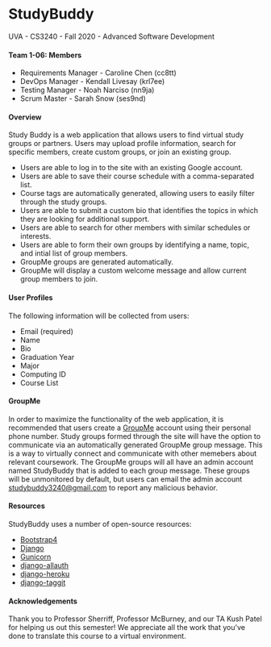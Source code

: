 # StudyBuddy
UVA - CS3240 - Fall 2020 - Advanced Software Development

#### Team 1-06: Members
* Requirements Manager - Caroline Chen (cc8tt)
* DevOps Manager - Kendall Livesay (krl7ee)
* Testing Manager - Noah Narciso (nn9ja)
* Scrum Master - Sarah Snow (ses9nd)

#### Overview
Study Buddy is a web application that allows users to find virtual study groups or partners. Users may upload profile information, search for specific members, create custom groups, or join an existing group. 

  - Users are able to log in to the site with an existing Google account. 
  - Users are able to save their course schedule with a comma-separated list. 
  - Course tags are automatically generated, allowing users to easily filter through the study groups.
  - Users are able to submit a custom bio that identifies the topics in which they are looking for additional support. 
  - Users are able to search for other members with similar schedules or interests. 
  - Users are able to form their own groups by identifying a name, topic, and intial list of group members. 
  - GroupMe groups are generated automatically.
  - GroupMe will display a custom welcome message and allow current group members to join.
  
#### User Profiles
The following information will be collected from users: 
  - Email (required)
  - Name
  - Bio
  - Graduation Year
  - Major
  - Computing ID
  - Course List

#### GroupMe
In order to maximize the functionality of the web application, it is recommended that users create a [GroupMe] account using their personal phone number. Study groups formed through the site will have the option to communicate via an automatically generated GroupMe group message. This is a way to virtually connect and communicate with other memebers about relevant coursework. The GroupMe groups will all have an admin account named StudyBuddy that is added to each group message. These groups will be unmonitored by default, but users can email the admin account studybuddy3240@gmail.com to report any malicious behavior.

#### Resources
StudyBuddy uses a number of open-source resources:

* [Bootstrap4]
* [Django]
* [Gunicorn]
* [django-allauth]
* [django-heroku]
* [django-taggit]

#### Acknowledgements
Thank you to Professor Sherriff, Professor McBurney, and our TA Kush Patel for helping us out this semester! We appreciate all the work that you've done to translate this course to a virtual environment. 

[//]: #
[GroupMe]: <https://web.groupme.com/>
[Bootstrap4]: <https://getbootstrap.com/>
[Django]: <https://www.djangoproject.com/>
[Gunicorn]: <https://gunicorn.org/>
[django-allauth]: <https://django-allauth.readthedocs.io/>
[django-heroku]: <https://devcenter.heroku.com/articles/deploying-python>
[django-taggit]: <https://django-taggit.readthedocs.io/>
[GroupyAPI]: <https://pypi.org/project/GroupyAPI/>
